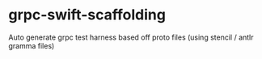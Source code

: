 # grpc-swift-scaffolding
Auto generate grpc test harness based off proto files (using stencil / antlr gramma files)
